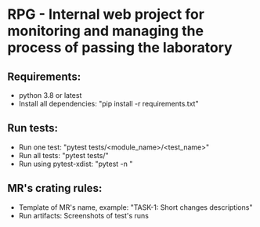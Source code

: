 # RPG - Internal web project for monitoring and managing the process of passing the laboratory

## Requirements:
* python 3.8 or latest
* Install all dependencies: "pip install -r requirements.txt"
    
## Run tests:
* Run one test: "pytest tests/<module_name>/<test_name>"
* Run all tests: "pytest tests/"
* Run using pytest-xdist: "pytest -n <n>"

## MR's crating rules:
* Template of MR's name, example: "TASK-1: Short changes descriptions"
* Run artifacts: Screenshots of test's runs
